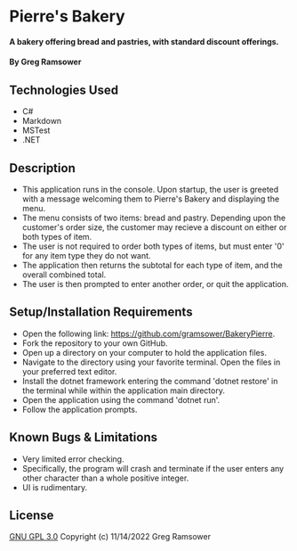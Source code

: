 # Pierre's Bakery

#### A bakery offering bread and pastries, with standard discount offerings.

#### By Greg Ramsower

## Technologies Used

* C#
* Markdown
* MSTest
* .NET

## Description
* This application runs in the console.  Upon startup, the user is greeted with a message welcoming them to Pierre's Bakery and displaying the menu.
* The menu consists of two items: bread and pastry. Depending upon the customer's order size, the customer may recieve a discount on either or both types of item.
* The user is not required to order both types of items, but must enter '0' for any item type they do not want.
* The application then returns the subtotal for each type of item, and the overall combined total.
* The user is then prompted to enter another order, or quit the application.

## Setup/Installation Requirements

* Open the following link: https://github.com/gramsower/BakeryPierre.
* Fork the repository to your own GitHub. 
* Open up a directory on your computer to hold the application files. 
* Navigate to the directory using your favorite terminal.  Open the files in your preferred text editor.
* Install the dotnet framework entering the command 'dotnet restore' in the terminal while within the application main directory.
* Open the application using the command 'dotnet run'.
* Follow the application prompts.

## Known Bugs & Limitations

* Very limited error checking.
* Specifically, the program will crash and terminate if the user enters any other character than a whole positive integer.
* UI is rudimentary.

## License
[GNU GPL 3.0](https://choosealicense.com/licenses/gpl-3.0/) Copyright (c) 11/14/2022 Greg Ramsower